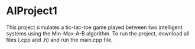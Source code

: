 # AIProject1
This project simulates a tic-tac-toe game played between two intelligent systems using the Min-Max-A-B algorithm.
To run the project, download all files (.cpp and .h) and run the main.cpp file.
